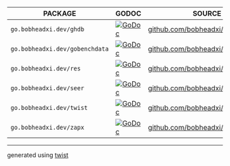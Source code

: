 |            PACKAGE             |                                                         GODOC                                                         |                                    SOURCE                                    |
|--------------------------------|-----------------------------------------------------------------------------------------------------------------------|------------------------------------------------------------------------------|
| `go.bobheadxi.dev/ghdb`        | [![GoDoc](https://godoc.org/go.bobheadxi.dev/ghdb?status.svg)](https://godoc.org/go.bobheadxi.dev/ghdb)               | [github.com/bobheadxi/ghdb](https://github.com/bobheadxi/ghdb)               |
| `go.bobheadxi.dev/gobenchdata` | [![GoDoc](https://godoc.org/go.bobheadxi.dev/gobenchdata?status.svg)](https://godoc.org/go.bobheadxi.dev/gobenchdata) | [github.com/bobheadxi/gobenchdata](https://github.com/bobheadxi/gobenchdata) |
| `go.bobheadxi.dev/res`         | [![GoDoc](https://godoc.org/go.bobheadxi.dev/res?status.svg)](https://godoc.org/go.bobheadxi.dev/res)                 | [github.com/bobheadxi/res](https://github.com/bobheadxi/res)                 |
| `go.bobheadxi.dev/seer`        | [![GoDoc](https://godoc.org/go.bobheadxi.dev/seer?status.svg)](https://godoc.org/go.bobheadxi.dev/seer)               | [github.com/bobheadxi/seer](https://github.com/bobheadxi/seer)               |
| `go.bobheadxi.dev/twist`       | [![GoDoc](https://godoc.org/go.bobheadxi.dev/twist?status.svg)](https://godoc.org/go.bobheadxi.dev/twist)             | [github.com/bobheadxi/twist](https://github.com/bobheadxi/twist)             |
| `go.bobheadxi.dev/zapx`        | [![GoDoc](https://godoc.org/go.bobheadxi.dev/zapx?status.svg)](https://godoc.org/go.bobheadxi.dev/zapx)               | [github.com/bobheadxi/zapx](https://github.com/bobheadxi/zapx)               |

---

generated using [twist](https://go.bobheadxi.dev/twist)
